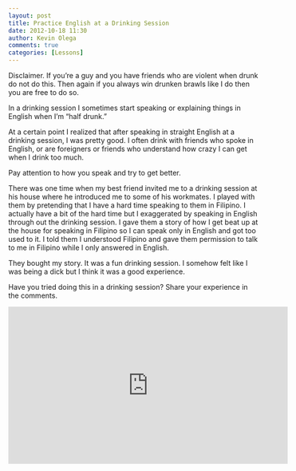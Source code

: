 ```yaml
---
layout: post
title: Practice English at a Drinking Session
date: 2012-10-18 11:30
author: Kevin Olega
comments: true
categories: [Lessons]
---
```

Disclaimer. If you’re a guy and you have friends who are violent when drunk do not do this. Then again if you always win drunken brawls like I do then you are free to do so.

In a drinking session I sometimes start speaking or explaining things in English when I’m “half drunk.”

At a certain point I realized that after speaking in straight English at a drinking session, I was pretty good. I often drink with friends who spoke in English, or are foreigners or friends who understand how crazy I can get when I drink too much.

Pay attention to how you speak and try to get better.

There was one time when my best friend invited me to a drinking session at his house where he introduced me to some of his workmates. I played with them by pretending that I have a hard time speaking to them in Filipino. I actually have a bit of the hard time but I exaggerated by speaking in English through out the drinking session. I gave them a story of how I get beat up at the house for speaking in Filipino so I can speak only in English and got too used to it. I told them I understood Filipino and gave them permission to talk to me in Filipino while I only answered in English.

They bought my story. It was a fun drinking session. I somehow felt like I was being a dick but I think it was a good experience.

Have you tried doing this in a drinking session? Share your experience in the comments.

<iframe width="560" height="315" src="https://www.youtube.com/embed/e64lOyRh4TY" frameborder="0" allow="accelerometer; autoplay; encrypted-media; gyroscope; picture-in-picture" allowfullscreen></iframe>
